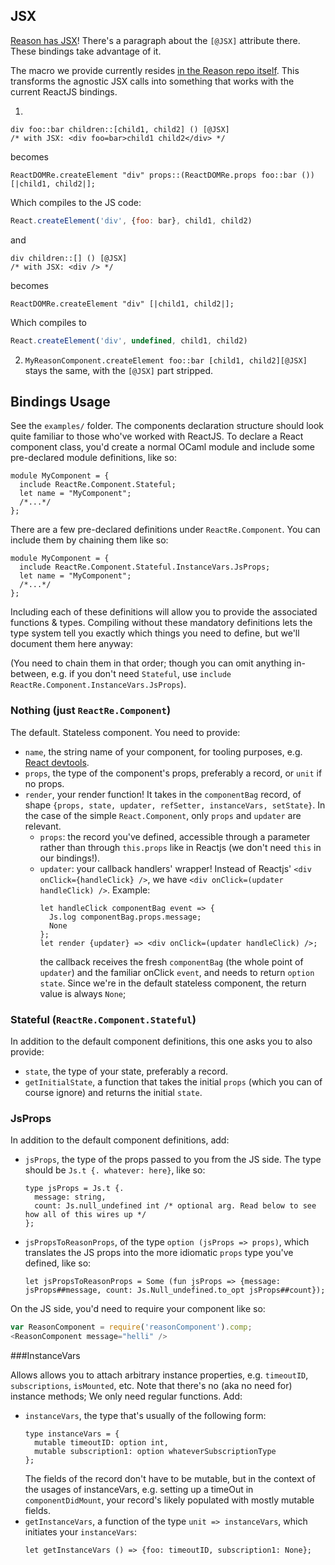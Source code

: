 ## JSX
[Reason has JSX](http://facebook.github.io/reason/#diving-deeper-jsx)! There's a paragraph about the `[@JSX]` attribute there. These bindings take advantage of it.

The macro we provide currently resides [in the Reason repo itself](https://github.com/facebook/reason/blob/77ede651424fa6d238d98a13142a888765537978/src/reactjs_jsx_ppx.ml). This transforms the agnostic JSX calls into something that works with the current ReactJS bindings.

1.
  ```reason
  div foo::bar children::[child1, child2] () [@JSX]
  /* with JSX: <div foo=bar>child1 child2</div> */
  ```
  becomes
  ```reason
  ReactDOMRe.createElement "div" props::(ReactDOMRe.props foo::bar ()) [|child1, child2|];
  ```
  Which compiles to the JS code:
  ```js
  React.createElement('div', {foo: bar}, child1, child2)
  ```
  and
  ```reason
  div children::[] () [@JSX]
  /* with JSX: <div /> */
  ```
  becomes
  ```reason
  ReactDOMRe.createElement "div" [|child1, child2|];
  ```
  Which compiles to
  ```js
  React.createElement('div', undefined, child1, child2)
  ```


2. `MyReasonComponent.createElement foo::bar [child1, child2][@JSX]` stays the same, with the `[@JSX]` part stripped.

## Bindings Usage

See the `examples/` folder. The components declaration structure should look quite familiar to those who've worked with ReactJS. To declare a React component class, you'd create a normal OCaml module and include some pre-declared module definitions, like so:

```reason
module MyComponent = {
  include ReactRe.Component.Stateful;
  let name = "MyComponent";
  /*...*/
};
```

There are a few pre-declared definitions under `ReactRe.Component`. You can include them by chaining them like so:

```reason
module MyComponent = {
  include ReactRe.Component.Stateful.InstanceVars.JsProps;
  let name = "MyComponent";
  /*...*/
};
```

Including each of these definitions will allow you to provide the associated functions & types. Compiling without these mandatory definitions lets the type system tell you exactly which things you need to define, but we'll document them here anyway:

(You need to chain them in that order; though you can omit anything in-between, e.g. if you don't need `Stateful`, use `include ReactRe.Component.InstanceVars.JsProps`).

### Nothing (just `ReactRe.Component`)
The default. Stateless component. You need to provide:
- `name`, the string name of your component, for tooling purposes, e.g. [React devtools](https://github.com/facebook/react-devtools).
- `props`, the type of the component's props, preferably a record, or `unit` if no props.
- `render`, your render function! It takes in the `componentBag` record, of shape `{props, state, updater, refSetter, instanceVars, setState}`. In the case of the simple `React.Component`, only `props` and `updater` are relevant.
  - `props`: the record you've defined, accessible through a parameter rather than through `this.props` like in Reactjs (we don't need `this` in our bindings!).
  - `updater`: your callback handlers' wrapper! Instead of Reactjs' `<div onClick={handleClick} />`, we have `<div onClick=(updater handleClick) />`. Example:
    ```reason
    let handleClick componentBag event => {
      Js.log componentBag.props.message;
      None
    };
    let render {updater} => <div onClick=(updater handleClick) />;
    ```
    the callback receives the fresh `componentBag` (the whole point of `updater`) and the familiar onClick `event`, and needs to return `option state`. Since we're in the default stateless component, the return value is always `None`;

### Stateful (`ReactRe.Component.Stateful`)
In addition to the default component definitions, this one asks you to also provide:
- `state`, the type of your state, preferably a record.
- `getInitialState`, a function that takes the initial `props` (which you can of course ignore) and returns the initial `state`.

### JsProps
In addition to the default component definitions, add:
- `jsProps`, the type of the props passed to you from the JS side. The type should be `Js.t {. whatever: here}`, like so:
  ```reason
  type jsProps = Js.t {.
    message: string,
    count: Js.null_undefined int /* optional arg. Read below to see how all of this wires up */
  };
  ```
- `jsPropsToReasonProps`, of the type `option (jsProps => props)`, which translates the JS props into the more idiomatic `props` type you've defined, like so:
  ```reason
  let jsPropsToReasonProps = Some (fun jsProps => {message: jsProps##message, count: Js.Null_undefined.to_opt jsProps##count});
  ```

On the JS side, you'd need to require your component like so:

```js
var ReasonComponent = require('reasonComponent').comp;
<ReasonComponent message="helli" />
```

###InstanceVars

Allows allows you to attach arbitrary instance properties, e.g. `timeoutID`, `subscriptions`, `isMounted`, etc. Note that there's no (aka no need for) instance methods; We only need regular functions. Add:
- `instanceVars`, the type that's usually of the following form:
  ```reason
  type instanceVars = {
    mutable timeoutID: option int,
    mutable subscription1: option whateverSubscriptionType
  };
  ```
  The fields of the record don't have to be mutable, but in the context of the usages of instanceVars, e.g. setting up a timeOut in `componentDidMount`, your record's likely populated with mostly mutable fields.
- `getInstanceVars`, a function of the type `unit => instanceVars`, which initiates your `instanceVars`:
  ```reason
  let getInstanceVars () => {foo: timeoutID, subscription1: None};
  ```
